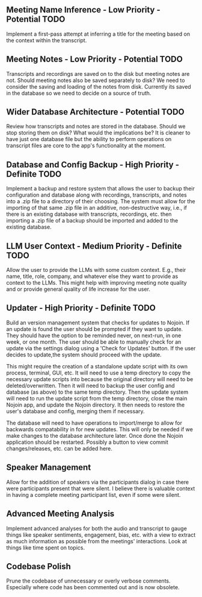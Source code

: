 
## Meeting Name Inference - Low Priority - Potential TODO
Implement a first-pass attempt at inferring a title for the meeting based on the context within the transcript.

## Meeting Notes - Low Priority - Potential TODO
Transcripts and recordings are saved on to the disk but meeting notes are not. Should meeting notes also be saved separately to disk? We need to consider the saving and loading of the notes from disk. Currently its saved in the database so we need to decide on a source of truth.

## Wider Database Architecture - Potential TODO
Review how transcripts and notes are stored in the database. Should we stop storing them on disk? What would the implications be? It is cleaner to have just one database file but the ability to perform operations on transcript files are core to the app's functionality at the moment.

## Database and Config Backup - High Priority - Definite TODO
Implement a backup and restore system that allows the user to backup their configuration and database along with recordings, transcripts, and notes into a .zip file to a directory of their choosing. The system must allow for the importing of that same .zip file in an additive, non-destructive way, i.e., if there is an existing database with transcripts, recordings, etc. then importing a .zip file of a backup should be imported and added to the existing database.

## LLM User Context - Medium Priority - Definite TODO
Allow the user to provide the LLMs with some custom context. E.g., their name, title, role, company, and whatever else they want to provide as context to the LLMs. This might help with improving meeting note quality and or provide general quality of life increase for the user.

## Updater - High Priority - Definite TODO
Build an version management system that checks for updates to Nojoin. If an update is found the user should be prompted if they want to update. They should have the option to be reminded never, on next-run, in one week, or one month. The user should be able to manually check for an update via the settings dialog using a 'Check for Updates' button. If the user decides to update,the system should proceed with the update.

This might require the creation of a standalone update script with its own process, terminal, GUI, etc. It will need to use a temp directory to copy the necessary update scripts into because the original directory will need to be deleted/overwritten. Then it will need to backup the user config and database (as above) to the same temp directory. Then the update system will need to run the update script from the temp directory, close the main Nojoin app, and update the Nojoin directory. It then needs to restore the user's database and config, merging them if necessary.

The database will need to have operations to import/merge to allow for backwards compatability in for new updates. This will only be needed if we make changes to the database architecture later. Once done the Nojoin application should be restarted. Possibly a button to view commit changes/releases, etc. can be added here.

## Speaker Management
Allow for the addition of speakers via the participants dialog in case there were participants present that were silent. I believe there is valuable context in having a complete meeting participant list, even if some were silent.

## Advanced Meeting Analysis
Implement advanced analyses for both the audio and transcript to gauge things like speaker sentiments, engagement, bias, etc. with a view to extract as much information as possible from the meetings' interactions. Look at things like time spent on topics.

## Codebase Polish
Prune the codebase of unnecessary or overly verbose comments. Especially where code has been commented out and is now obsolete.